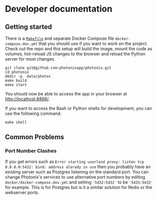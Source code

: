 # Developer documentation

## Getting started

There is a [`Makefile`](./Makefile) and separate Docker Compose file `docker-compose.dev.yml` that you should use if you want to work on the project. Check out the repo and this setup will build the image, mount the code as volumes, hot-reload JS changes to the browser and reload the Python server for most changes.

    git clone git@github.com:photonixapp/photonix.git
    cd photonix
    mkdir -p  data/photos
    make build
    make start

You should now be able to access the app in your browser at [http://localhost:8888/](http://localhost:8888/).

If you want to access the Bash or Python shells for development, you can use the following command.

    make shell


## Common Problems

### Port Number Clashes

If you get errors such as `Error starting userland proxy: listen tcp 0.0.0.0:5432: bind: address alerady in use` then you probably have an existing server such as Postgres listening on the standard port. You can change Photonix's services to use alternative port numbers by editing `docker/docker-compose.dev.yml` and setting `'5432:5432'` to be `'5433:5432'` for example. This is for Postgres but is it a similar solution for Redis or the webserver ports.
